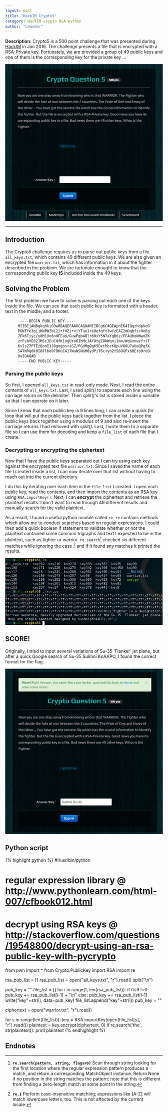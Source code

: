 ```yaml
---
layout: post
title: "HackIM Crypto5"
category: HackIM crypto RSA python
author: "Leander"
---
```

<strong>Description:</strong> Crypto5 is a 500 point challenge that was presented during [HackIM](https://ctf.nullcon.net/) in Jan 2016. The challenge presents a file that is encrypted with a RSA-Private key. Fortunately, we are provided a group of 49 public keys and one of them is the corresponding key for the private key ...

![intro](/images/2016-HackIM-intro.png)

<!--break-->

------

## Introduction

The Crypto5 challenge requires us to parse out public keys from a file ```all_keys.txt```, which contains 49 different public keys. We are also given an encrypted file ```warrior.txt```, which has information in it about the fighter described in the problem. We are fortunate enought to know that the corresponding public key <strong>IS</strong> included inside the 49 keys.

## Solving the Problem

The first problem we have to solve is parsing out each one of the keys inside the file. We can see that each public key is formatted with a header, text in the middle, and a footer.

<figure class="highlight"><pre><code class="language-text" data-lang="text">﻿-----BEGIN PUBLIC KEY-----
MIIBIjANBgkqhkiG9w0BAQEFAAOCAQ8AMIIBCgKCAQEApnEK4IQqzhdpkeGS5j8w
PONTfe3gLjHNPW2bL2i+fHZirviYTux1reOofqft3wfzEAZ2mDqbfzcHu6gxNkT4
7Fk6Tiyc/x8M1Un6nHFEao/GuwPqb48lr60xY5N7aYqB6z/FFAUboNNwmZK5DO+X
zrFzbVE021MScJEuCHfK1ogUYo6IhMcJAYDtgZ8HWqnj1mo/WqGvnwzf+iTtoKna
6vIsZ7PTEzQooI1J0gogos+iGZ/PGdMgQgK5DxthbcKQpuVO6U7aUeQPqfXZ89k6
SATmRq0k0I8Flbe07DKuC417WaNSNoM6ydPiT6c+yo2YS6OGPxbBEtoDreO4Jsxz
UwIDAQAB
-----END PUBLIC KEY-----</code></pre></figure>

### Parsing the public keys

So first, I opened ```all_keys.txt``` in read-only mode. Next, I read the entire contents of ```all_keys.txt```. Last, I used <em>split()</em> to separate each line using the carriage return as the delimiter. Then <em>split()</em>'s list is stored inside a variable so that I can operate on it later.

Since I know that each public key is 9 lines long, I can create a quick <em>for</em> loop that will put the public keys back together from the list. I piece the public keys back together using a modulus of 9 and also re-insert the carriage returns I had removed with <em>split()</em>. Last, I write them to a separate file so I can use them for decoding and keep a ```file_list``` of each file that I create.

### Decrypting or encrypting the ciphertext

Now that I have the public keys separated out I can try using each key against the encrypted text file ```warrior.txt```. Since I saved the name of each file I created inside a list, I can now iterate over that list without having to reach out into the current directory.

I do this by iterating over each item in the ```file_list``` I created. I open each public key, read the contents, and then import the contents as an RSA key using ```RSA.importKey()```. Next, I can <strong>encrypt</strong> the ciphertext and retrieve the plaintext results. I don't want to read through 49 different results and manually search for the valid plaintext.

As a result, I found a useful python module called ```re```. ```re``` contains methods which allow me to conduct searches based on regular expressions. I could then add a quick boolean if statement to validate whether or not the plaintext contained some common trigraphs and text I expected to be in the plaintext, such as fighter or warrior. ```re.search```[^1] checked six different matches while ignoring the case [^2] and if it found any matches it printed the results.

![solved](/images/2016-HackIM-solved.png)

## SCORE!

Originally, I tried to input several variations of Su-35 'Flanker' jet plane, but after a quick Google search of Su-35 Sukhoi KnAAPO, I found the correct format for the flag.

![solution](/images/2016-HackIM-solution.png)

## Python script
{% highlight python %}
#!/usr/bin/python
# regular expression library @ http://www.pythonlearn.com/html-007/cfbook012.html
# decrypt using RSA keys @ http://stackoverflow.com/questions/19548800/decrypt-using-an-rsa-public-key-with-pycrypto
from pwn import *
from Crypto.PublicKey import RSA
import re

rsa_pub_list = []
rsa_pub_list = open("all_keys.txt", "r").read().split("\n")

pub_key = ""
file_list = []
for i in range(1, len(rsa_pub_list)):
    if i%9 !=0:
        pub_key += rsa_pub_list[i-1] + "\n"
    else:
        pub_key += rsa_pub_list[i-1]
        write("key"+str(i), data=pub_key)
        file_list.append("key"+str(i))
        pub_key = ""

ciphertext = open("warrior.txt", "r").read()

for s in range(len(file_list)):
    key = RSA.importKey(open(file_list[s], "r").read())
    plaintext = key.encrypt(ciphertext, 0)
    if re.search('the', str(plaintext)):
        print plaintext
{% endhighlight %}

## Endnotes

[^1]: <strong>```re.search(pattern, string, flags=0)```</strong> Scan through string looking for the first location where the regular expression pattern produces a match, and return a corresponding MatchObject instance. Return None if no position in the string matches the pattern; note that this is different from finding a zero-length match at some point in the string.

[^2]: <strong>```re.I```</strong> Perform case-insensitive matching; expressions like [A-Z] will match lowercase letters, too. This is not affected by the current locale.
